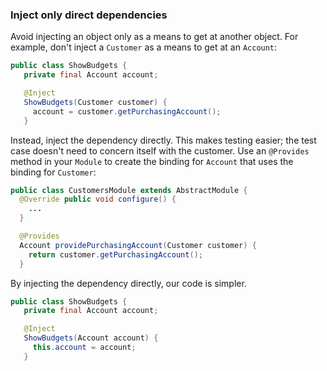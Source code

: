 ### Inject only direct dependencies
Avoid injecting an object only as a means to get at another object. For example, don't inject a `Customer` as a means to get at an `Account`:
```java
public class ShowBudgets { 
   private final Account account; 

   @Inject 
   ShowBudgets(Customer customer) { 
     account = customer.getPurchasingAccount(); 
   } 
```
Instead, inject the dependency directly. This makes testing easier; the test case doesn't need to concern itself with the customer. Use an `@Provides` method in your `Module` to create the binding for `Account` that uses the binding for `Customer`:
```java
public class CustomersModule extends AbstractModule { 
  @Override public void configure() {
    ...
  }

  @Provides 
  Account providePurchasingAccount(Customer customer) { 
    return customer.getPurchasingAccount();
  }
```
By injecting the dependency directly, our code is simpler.
```java
public class ShowBudgets { 
   private final Account account; 

   @Inject 
   ShowBudgets(Account account) { 
     this.account = account; 
   } 
```